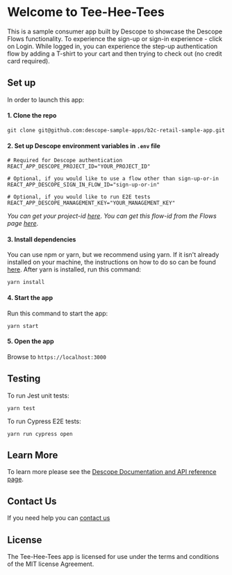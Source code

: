 # Welcome to Tee-Hee-Tees
This is a sample consumer app built by Descope to showcase the Descope Flows functionality. 
To experience the sign-up or sign-in experience - click on Login. 
While logged in, you can experience the step-up authentication flow by adding a T-shirt to your cart and then trying to check out (no credit card required). 

## Set up
In order to launch this app:

#### 1. Clone the repo 
```
git clone git@github.com:descope-sample-apps/b2c-retail-sample-app.git
```

#### 2. Set up Descope environment variables in `.env` file
```
# Required for Descope authentication
REACT_APP_DESCOPE_PROJECT_ID="YOUR_PROJECT_ID"

# Optional, if you would like to use a flow other than sign-up-or-in
REACT_APP_DESCOPE_SIGN_IN_FLOW_ID="sign-up-or-in"

# Optional, if you would like to run E2E tests
REACT_APP_DESCOPE_MANAGEMENT_KEY="YOUR_MANAGEMENT_KEY"
```
_You can get your project-id [here](https://app.descope.com/settings/project)_.
_You can get this flow-id from the Flows page [here](https://app.descope.com/flows)_.

#### 3. Install dependencies 

You can use npm or yarn, but we recommend using yarn. If it isn't already installed on your machine, the instructions on how to do so can be found [here](https://classic.yarnpkg.com/lang/en/docs/install/). After yarn is installed, run this command:
```
yarn install
```

#### 4. Start the app

Run this command to start the app:

```
yarn start
```

#### 5. Open the app
Browse to `https://localhost:3000`


## Testing
To run Jest unit tests:
```
yarn test
```
To run Cypress E2E tests:
```
yarn run cypress open
```

## Learn More
To learn more please see the [Descope Documentation and API reference page](https://docs.descope.com/).

## Contact Us
If you need help you can [contact us](https://docs.descope.com/support/)

## License
The Tee-Hee-Tees app is licensed for use under the terms and conditions of the MIT license Agreement.
